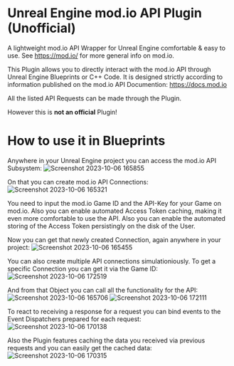 # Unreal Engine mod.io API Plugin (Unofficial)
A lightweight mod.io API Wrapper for Unreal Engine comfortable &amp; easy to use.
See https://mod.io/ for more general info on mod.io.

This Plugin allows you to directly interact with the mod.io API through Unreal Engine Blueprints or C++ Code.
It is designed strictly according to information published on the mod.io API Documention:
https://docs.mod.io

All the listed API Requests can be made through the Plugin.

However this is **not an official** Plugin!

# How to use it in Blueprints
Anywhere in your Unreal Engine project you can access the mod.io API Subsystem:
![Screenshot 2023-10-06 165855](https://github.com/ArvurGmbH/Unreal_Engine-Mod.io_API/assets/147174198/29de911c-7edd-4b21-bcf0-2242c07d971a)


On that you can create mod.io API Connections:
![Screenshot 2023-10-06 165321](https://github.com/ArvurGmbH/Unreal_Engine-Mod.io_API/assets/147174198/aa1d5aa5-44de-41fd-aad8-5bc1c6282bee)

You need to input the mod.io Game ID and the API-Key for your Game on mod.io.
Also you can enable automated Access Token caching, making it even more comfortable to use the API.
Also you can enable the automated storing of the Access Token persistingly on the disk of the User.


Now you can get that newly created Connection, again anywhere in your project:
![Screenshot 2023-10-06 165455](https://github.com/ArvurGmbH/Unreal_Engine-Mod.io_API/assets/147174198/bd770fed-0504-4bd4-9dbd-e5966ae81a16)

You can also create multiple API connections simulationiously. To get a specific Connection you can get it via the Game ID:
![Screenshot 2023-10-06 172519](https://github.com/ArvurGmbH/Unreal_Engine-Mod.io_API/assets/147174198/1b2536c8-a704-4cd4-87f4-871239ed689a)


And from that Object you can call all the functionality for the API:
![Screenshot 2023-10-06 165706](https://github.com/ArvurGmbH/Unreal_Engine-Mod.io_API/assets/147174198/30d78700-7ad5-4766-9fb6-f2c698352220)
![Screenshot 2023-10-06 172111](https://github.com/ArvurGmbH/Unreal_Engine-Mod.io_API/assets/147174198/85ee80e7-83fa-4656-aad3-004dcf5e8d02)


To react to receiving a response for a request you can bind events to the Event Dispatchers prepared for each request:
![Screenshot 2023-10-06 170138](https://github.com/ArvurGmbH/Unreal_Engine-Mod.io_API/assets/147174198/dc95e3fd-3d9f-43b8-bc7c-3ba5be4f4544)


Also the Plugin features caching the data you received via previous requests and you can easily get the cached data:
![Screenshot 2023-10-06 170315](https://github.com/ArvurGmbH/Unreal_Engine-Mod.io_API/assets/147174198/b0479ccf-d921-4bc0-8530-1f420ab6e421)
